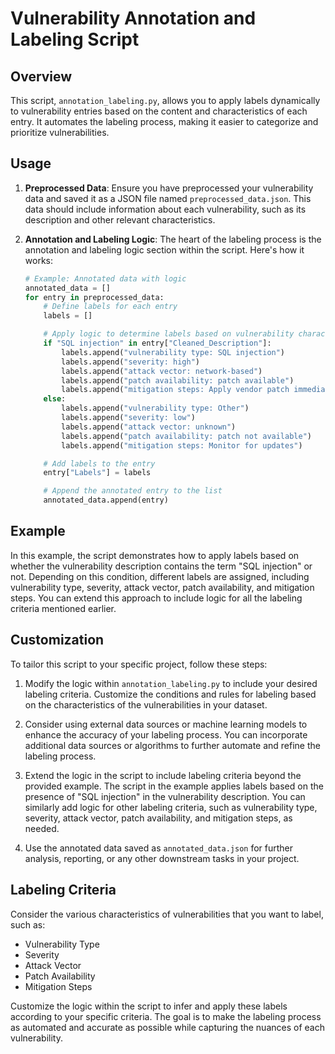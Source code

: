 # Vulnerability Annotation and Labeling Script

## Overview

This script, `annotation_labeling.py`, allows you to apply labels dynamically to vulnerability entries based on the content and characteristics of each entry. It automates the labeling process, making it easier to categorize and prioritize vulnerabilities.

## Usage

1. **Preprocessed Data**: Ensure you have preprocessed your vulnerability data and saved it as a JSON file named `preprocessed_data.json`. This data should include information about each vulnerability, such as its description and other relevant characteristics.

2. **Annotation and Labeling Logic**: The heart of the labeling process is the annotation and labeling logic section within the script. Here's how it works:

   ```python
   # Example: Annotated data with logic
   annotated_data = []
   for entry in preprocessed_data:
       # Define labels for each entry
       labels = []

       # Apply logic to determine labels based on vulnerability characteristics
       if "SQL injection" in entry["Cleaned_Description"]:
           labels.append("vulnerability type: SQL injection")
           labels.append("severity: high")
           labels.append("attack vector: network-based")
           labels.append("patch availability: patch available")
           labels.append("mitigation steps: Apply vendor patch immediately")
       else:
           labels.append("vulnerability type: Other")
           labels.append("severity: low")
           labels.append("attack vector: unknown")
           labels.append("patch availability: patch not available")
           labels.append("mitigation steps: Monitor for updates")

       # Add labels to the entry
       entry["Labels"] = labels

       # Append the annotated entry to the list
       annotated_data.append(entry)

## Example

In this example, the script demonstrates how to apply labels based on whether the vulnerability description contains the term "SQL injection" or not. Depending on this condition, different labels are assigned, including vulnerability type, severity, attack vector, patch availability, and mitigation steps. You can extend this approach to include logic for all the labeling criteria mentioned earlier.

## Customization

To tailor this script to your specific project, follow these steps:

1. Modify the logic within `annotation_labeling.py` to include your desired labeling criteria. Customize the conditions and rules for labeling based on the characteristics of the vulnerabilities in your dataset.

2. Consider using external data sources or machine learning models to enhance the accuracy of your labeling process. You can incorporate additional data sources or algorithms to further automate and refine the labeling process.

3. Extend the logic in the script to include labeling criteria beyond the provided example. The script in the example applies labels based on the presence of "SQL injection" in the vulnerability description. You can similarly add logic for other labeling criteria, such as vulnerability type, severity, attack vector, patch availability, and mitigation steps, as needed.

4. Use the annotated data saved as `annotated_data.json` for further analysis, reporting, or any other downstream tasks in your project.

## Labeling Criteria

Consider the various characteristics of vulnerabilities that you want to label, such as:

- Vulnerability Type
- Severity
- Attack Vector
- Patch Availability
- Mitigation Steps

Customize the logic within the script to infer and apply these labels according to your specific criteria. The goal is to make the labeling process as automated and accurate as possible while capturing the nuances of each vulnerability.
